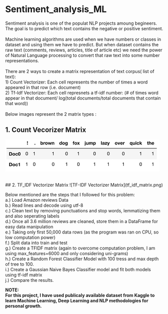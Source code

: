 # Sentiment_analysis_ML

Sentiment analysis is one of the populat NLP projects amoung begineers. The goal is to predict which text contains the negative or positive sentiment. <br/>
<br/>
Machine learning algorithms are used when we have numbers or classes in dataset and using them we have to predict. But when dataset contains the raw text (comments, reviews, articles, title of article etc) we need the power of Natural Language processing to convert that raw text into some number representations. <br/>
<br/>
There are 2 ways to create a matrix representation of text corpus( list of text): <br/>
<t> 1) Count Vectorizer: Each cell represents the number of times a word appeared in that row (i.e. document) <br/>
    2) Tf-Idf Vectorizer: Each cell represnets a tf-idf number: (# of times word appear in that document/ log(total documents/total documents that contain that word))<br/></t>
<br/>
Below images represent the 2 matrix types :

## 1. Count Vecorizer Matrix 
![Count Vectorizer Matrix](count_vec_matrix.png) <br/>

<br/>
## 2. TF_IDF Vectorizer Matrix 
![TF-IDF Vectorizer Matrix](tf_idf_matrix.png) <br/>

Below mentioned are the steps that I followed for this problem: <br/>
a.) Load Amazon reviews Data <br/>
b.) Read lines and decode using utf-8 <br/>
c.) Clean text by removing punctuations and stop words, lemmatizing them and also seperating labels <br/>
d.) Once all 3.6 million reviews are cleaned, store them in a DataFrame for easy data manipulation <br/>
e.) Taking only first 50,000 data rows (as the program was ran on CPU, so low computation power) <br/>
f.) Split data into train and test <br/>
g.) Create a TFIDF matrix (again to overcome computation problem, I am using max_features=6000 and only considering uni-grams)<br/>
h.) Create a Random Forest Classifier Model with 100 tress and max depth of tree to 100. <br/>
i.) Create a Gaussian Naive Bayes Classifier model and fit both models using tf-idf matrix <br/>
j.) Compare the results. <br/>

<b>NOTE:<b/> <br/>
For this project, I have used publicaly available dataset from Kaggle to learn Machine Learning, Deep Learning and NLP methodologies for personal growth.


